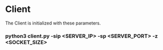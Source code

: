 # Client

The Client is initialized with these parameters.

### python3 client.py -sip <SERVER_IP> -sp <SERVER_PORT> -z <SOCKET_SIZE>
